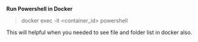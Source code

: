 **Run Powershell in Docker**
> docker exec -it <container_id> powershell

This will helpful when you needed to see file and folder list in docker also.
